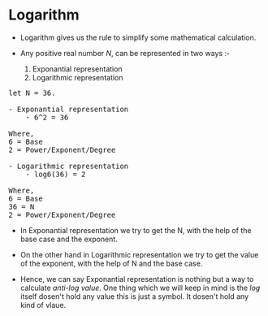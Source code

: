 # Logarithm

- Logarithm gives us the rule to simplify some mathematical calculation.

- Any positive real number _N_, can be represented in two ways :-
  1. Exponantial representation
  2. Logarithmic representation

<pre>
let N = 36. 

- Exponantial representation
    - 6^2 = 36

Where, 
6 = Base
2 = Power/Exponent/Degree

- Logarithmic representation
    - log6(36) = 2

Where,
6 = Base
36 = N
2 = Power/Exponent/Degree
</pre>

- In Exponantial representation we try to get the N, with the help of the base case and the exponent.
- On the other hand in Logarithmic representation we try to get the value of the exponent, with the help of N and the base case.

- Hence, we can say Exponantial representation is nothing but a way to calculate _anti-log value_. One thing which we will keep in mind is the _log_ itself dosen't hold any value this is just a symbol. It dosen't hold any kind of vlaue.
